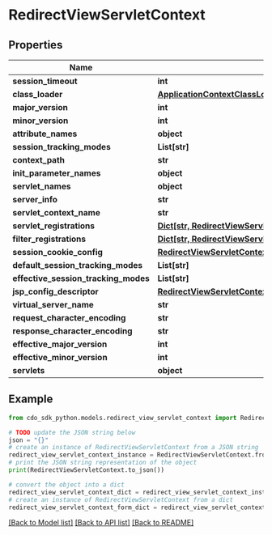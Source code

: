 # RedirectViewServletContext


## Properties

Name | Type | Description | Notes
------------ | ------------- | ------------- | -------------
**session_timeout** | **int** |  | [optional] 
**class_loader** | [**ApplicationContextClassLoaderParentUnnamedModuleClassLoader**](ApplicationContextClassLoaderParentUnnamedModuleClassLoader.md) |  | [optional] 
**major_version** | **int** |  | [optional] 
**minor_version** | **int** |  | [optional] 
**attribute_names** | **object** |  | [optional] 
**session_tracking_modes** | **List[str]** |  | [optional] 
**context_path** | **str** |  | [optional] 
**init_parameter_names** | **object** |  | [optional] 
**servlet_names** | **object** |  | [optional] 
**server_info** | **str** |  | [optional] 
**servlet_context_name** | **str** |  | [optional] 
**servlet_registrations** | [**Dict[str, RedirectViewServletContextServletRegistrationsValue]**](RedirectViewServletContextServletRegistrationsValue.md) |  | [optional] 
**filter_registrations** | [**Dict[str, RedirectViewServletContextFilterRegistrationsValue]**](RedirectViewServletContextFilterRegistrationsValue.md) |  | [optional] 
**session_cookie_config** | [**RedirectViewServletContextSessionCookieConfig**](RedirectViewServletContextSessionCookieConfig.md) |  | [optional] 
**default_session_tracking_modes** | **List[str]** |  | [optional] 
**effective_session_tracking_modes** | **List[str]** |  | [optional] 
**jsp_config_descriptor** | [**RedirectViewServletContextJspConfigDescriptor**](RedirectViewServletContextJspConfigDescriptor.md) |  | [optional] 
**virtual_server_name** | **str** |  | [optional] 
**request_character_encoding** | **str** |  | [optional] 
**response_character_encoding** | **str** |  | [optional] 
**effective_major_version** | **int** |  | [optional] 
**effective_minor_version** | **int** |  | [optional] 
**servlets** | **object** |  | [optional] 

## Example

```python
from cdo_sdk_python.models.redirect_view_servlet_context import RedirectViewServletContext

# TODO update the JSON string below
json = "{}"
# create an instance of RedirectViewServletContext from a JSON string
redirect_view_servlet_context_instance = RedirectViewServletContext.from_json(json)
# print the JSON string representation of the object
print(RedirectViewServletContext.to_json())

# convert the object into a dict
redirect_view_servlet_context_dict = redirect_view_servlet_context_instance.to_dict()
# create an instance of RedirectViewServletContext from a dict
redirect_view_servlet_context_form_dict = redirect_view_servlet_context.from_dict(redirect_view_servlet_context_dict)
```
[[Back to Model list]](../README.md#documentation-for-models) [[Back to API list]](../README.md#documentation-for-api-endpoints) [[Back to README]](../README.md)


